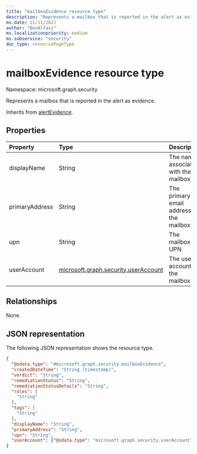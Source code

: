 ```yaml
---
title: "mailboxEvidence resource type"
description: "Represents a mailbox that is reported in the alert as evidence."
ms.date: 11/11/2022
author: "BenAlfasi"
ms.localizationpriority: medium
ms.subservice: "security"
doc_type: resourcePageType
---
```


# mailboxEvidence resource type

Namespace: microsoft.graph.security

Represents a mailbox that is reported in the alert as evidence.

Inherits from [alertEvidence](../resources/security-alertevidence.md).

## Properties
|Property|Type|Description|
|:---|:---|:---|
|displayName|String|The name associated with the mailbox.|
|primaryAddress|String|The primary email address of the mailbox.|
|upn|String|The mailbox's UPN|
|userAccount|[microsoft.graph.security.userAccount](../resources/security-useraccount.md)|The user account of the mailbox.|

## Relationships
None.

## JSON representation
The following JSON representation shows the resource type.
<!-- {
  "blockType": "resource",
  "@odata.type": "microsoft.graph.security.mailboxEvidence",
  "baseType": "microsoft.graph.security.alertEvidence"
}
-->
``` json
{
  "@odata.type": "#microsoft.graph.security.mailboxEvidence",
  "createdDateTime": "String (timestamp)",
  "verdict": "String",
  "remediationStatus": "String",
  "remediationStatusDetails": "String",
  "roles": [
    "String"
  ],
  "tags": [
    "String"
  ],
  "displayName": "String",
  "primaryAddress": "String",
  "upn": "String",
  "userAccount": {"@odata.type": "microsoft.graph.security.userAccount"}
}
```
